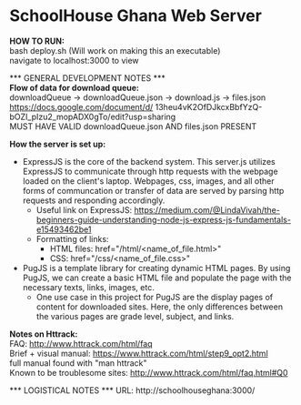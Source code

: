 # SchoolHouse Ghana Web Server

__HOW TO RUN:__  
    bash deploy.sh (Will work on making this an executable)  
    navigate to localhost:3000 to view  


*** GENERAL DEVELOPMENT NOTES ***  
__Flow of data for download queue:__  
downloadQueue -> downloadQueue.json -> download.js -> files.json  
https://docs.google.com/document/d/  13heu4vK2OfDJkcxBbfYzQ-bOZI_pIzu2_mopADX0gTo/edit?usp=sharing  
MUST HAVE VALID downloadQueue.json AND files.json PRESENT  

__How the server is set up:__
* ExpressJS is the core of the backend system. This server.js utilizes ExpressJS to
    communicate through http requests with the webpage loaded on the client's laptop.
    Webpages, css, images, and all other forms of communcation or transfer of 
    data are served by parsing http requests and responding accordingly.
    *    Useful link on ExpressJS:
            https://medium.com/@LindaVivah/the-beginners-guide-understanding-node-js-express-js-fundamentals-e15493462be1
     * Formatting of links:
        *  HTML files: href="/html/<name_of_file.html>"
        *  CSS: href="/css/<name_of_file.css>"
*  PugJS is a template library for creating dynamic HTML pages. By using PugJS, we can 
    create a basic HTML file and populate the page with the necessary texts, links,
    images, etc. 
    *    One use case in this project for PugJS are the display pages of content
            for downloaded sites. Here, the only differences between the various pages
            are grade level, subject, and links.    


__Notes on Httrack:__  
    FAQ: http://www.httrack.com/html/faq  
    Brief + visual manual: https://www.httrack.com/html/step9_opt2.html  
    full manual found with "man httrack"  
    Known to be troublesome sites: http://www.httrack.com/html/faq.html#Q0  


*** LOGISTICAL NOTES ***
URL: http://schoolhouseghana:3000/
